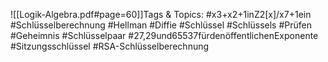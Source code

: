 
![[Logik-Algebra.pdf#page=60]]Tags & Topics:
   #x3+x2+1inZ2[x]/x7+1ein
   #Schlüsselberechnung
   #Hellman
   #Diffie
   #Schlüssel
   #Schlüssels
   #Prüfen
   #Geheimnis
   #Schlüsselpaar
   #27,29und65537fürdenöffentlichenExponente
   #Sitzungsschlüssel
   #RSA-Schlüsselberechnung